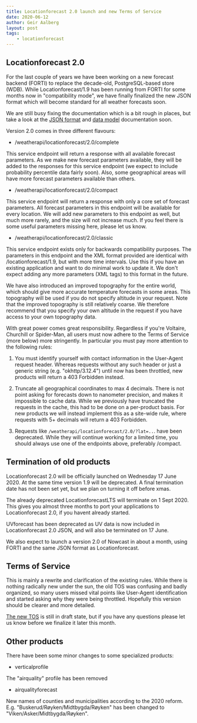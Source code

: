 ```yaml
---
title: Locationforecast 2.0 launch and new Terms of Service
date: 2020-06-12
author: Geir Aalberg
layout: post
tags:
    - locationforecast
---
```


## Locationforecast 2.0
For the last couple of years we have been working on a new forecast backend (FORTI) to replace the decade-old, PostgreSQL-based store (WDB). While  Locationforecast/1.9 has been running from FORTI for some months now in  "compatibility mode", we have finally finalized the new JSON format  which will become standard for all weather forecasts soon. 

We  are still busy fixing the documentation which is a bit rough in places,  but take a look at the [JSON format](https://metno.github.io/weatherapi-docs/doc/ForecastJSON) and [data model](https://api.met.no/doc/locationforecast/datamodel) documentation soon.

Version 2.0 comes in three different flavours:

- /weatherapi/locationforecast/2.0/complete

This service endpoint will return a response with all available forecast  parameters. As we make new forecast parameters available, they will be  added to the responses for this service endpoint (we expect to include  probability percentile data fairly soon). Also, some geographical areas  will have more forecast parameters available than others.

- /weatherapi/locationforecast/2.0/compact

This service endpoint will return a response with only a core set of  forecast parameters. All forecast parameters in this endpoint will be  available for every location. We will add new parameters to this  endpoint as well, but much more rarely, and the size will not increase  much. If you feel there is some useful parameters missing here, please  let us know.

- /weatherapi/locationforecast/2.0/classic

This service endpoint exists only for backwards compatibility purposes. The  parameters in this endpoint and the XML format provided are identical  with /locationforecast/1.9, but with more time intervals. Use this if  you have an existing application and want to do minimal work to update  it. We don't expect adding any more parameters (XML tags) to this format in the future.

We have also introduced an improved topography for the entire world, which
should give more accurate temperature forecasts in some areas. This
topography will be used if you do not specify altitude in your request.
Note that the improved topography is still relatively coarse. We therefore
recommend that you specify your own altitude in the request if you have
access to your own topography data.

With great power comes great responsibility. Regardless if you're Voltaire,  Churchill or Spider-Man, all users must now adhere to the Terms of  Service (more below) more stringently. In particular you must pay more  attention to the following rules:

1. You must identify yourself  with contact information in the User-Agent request header. Whereas  requests without any such header or just a generic string (e.g.  "okhttp/3.12.4") until now has been throttled, new products will return a 403 Forbidden instead.

2. Truncate all geographical coordinates  to max 4 decimals. There is not point asking for forecasts down to  nanometer precision, and makes it impossible to cache data. While we  previously have truncated the requests in the cache, this had to be done on a per-product basis. For new products we will instead implement this as a site-wide rule, where requests with 5+ decimals will return a 403  Forbidden.

3. Requests like `/weatherapi/locationforecast/2.0/?lat=..`. have been deprecated. While  they will continue working for a limited time, you should always use one of the endpoints above, preferably /compact.

## Termination of old products

Locationforecast 2.0 will be officially launched on Wednesday 17 June 2020. At the same  time version 1.9 will be deprecated. A final termination date has not  been set yet, but we plan on turning it off before xmas.

The  already deprecated LocationforecastLTS will terminate on 1 Sept 2020.  This gives you almost three months to port your applications to  Locationforecast 2.0, if you havent already started.

UVforecast has been deprecated as UV data is now included in Locationforecast 2.0 JSON, and will also be terminated on 17 June.

We also expect to launch a version 2.0 of Nowcast in about a month, using FORTI and the same JSON format as Locationforecast.

## Terms of Service

This is mainly a rewrite and clarification of the existing rules. While  there is nothing radically new under the sun, the old TOS was confusing  and badly organized, so many users missed vital points like User-Agent  identification and started asking why they were being throttled.  Hopefully this version should be clearer and more detailed.

[The new TOS](https://api.met.no/doc/TermsOfService) is still in draft state, but if you have any questions please let us know before we finalize it later this month.

## Other products

There have been some minor changes to some specialized products:

- verticalprofile

The "airquality" profile has been removed

- airqualityforecast

New names of counties and municipalities according to the 2020 reform. E.g. "Buskerud/Røyken/Midtbygda/Røyken" has been changed to  "Viken/Asker/Midtbygda/Røyken".

